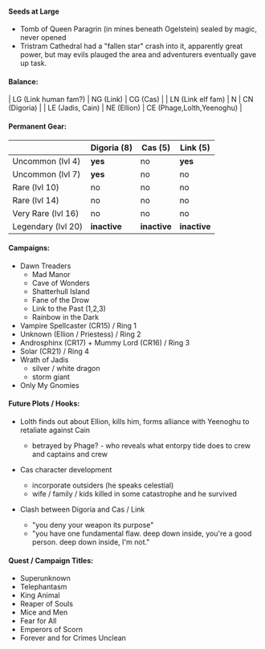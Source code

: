 #### Seeds at Large

- Tomb of Queen Paragrin (in mines beneath Ogelstein) sealed by magic, never opened
- Tristram Cathedral had a "fallen star" crash into it, apparently great power, but may evils plauged the area and adventurers eventually gave up task.

#### Balance:

| LG (Link human fam?) | NG (Link)   | CG (Cas)                  |
| LN (Link elf fam)    | N           | CN (Digoria)              |
| LE (Jadis, Cain)     | NE (Ellion) | CE (Phage,Lolth,Yeenoghu) |

#### Permanent Gear:

|                    | Digoria (8)      | Cas (5)        | Link (5)      |
| ------------------ | ---------------- | -------------- | ------------- |
| Uncommon (lvl 4)   | **yes**          | no             | **yes**       |
| Uncommon (lvl 7)   | **yes**          | no             | no            |
| Rare (lvl 10)      | no               | no             | no            |
| Rare (lvl 14)      | no               | no             | no            |
| Very Rare (lvl 16) | no               | no             | no            |
| Legendary (lvl 20) | **inactive**     | **inactive**   | **inactive**  |

#### Campaigns:

- Dawn Treaders
  - Mad Manor
  - Cave of Wonders
  - Shatterhull Island
  - Fane of the Drow
  - Link to the Past (1,2,3)
  - Rainbow in the Dark
- Vampire Spellcaster (CR15) / Ring 1
- Unknown (Ellion / Priestess) / Ring 2
- Androsphinx (CR17) + Mummy Lord (CR16) / Ring 3
- Solar (CR21) / Ring 4
- Wrath of Jadis
  - silver / white dragon
  - storm giant
- Only My Gnomies

#### Future Plots / Hooks:

- Lolth finds out about Ellion, kills him, forms alliance with Yeenoghu to retaliate against Cain 
  - betrayed by Phage? - who reveals what entorpy tide does to crew and captains and crew

- Cas character development
  - incorporate outsiders (he speaks celestial)
  - wife / family / kids killed in some catastrophe and he survived

- Clash between Digoria and Cas / Link
  - "you deny your weapon its purpose"
  - "you have one fundamental flaw.  deep down inside, you're a good person.  deep down inside, I'm not."

#### Quest / Campaign Titles:

- Superunknown
- Telephantasm
- King Animal
- Reaper of Souls
- Mice and Men
- Fear for All
- Emperors of Scorn
- Forever and for Crimes Unclean
